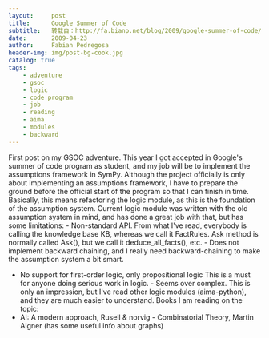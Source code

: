 ```yaml
---
layout:     post
title:      Google Summer of Code
subtitle:   转载自：http://fa.bianp.net/blog/2009/google-summer-of-code/
date:       2009-04-23
author:     Fabian Pedregosa
header-img: img/post-bg-cook.jpg
catalog: true
tags:
    - adventure
    - gsoc
    - logic
    - code program
    - job
    - reading
    - aima
    - modules
    - backward
---
```


First post on my GSOC adventure. This year I got accepted in Google's
summer of code program as student, and my job will be to implement the
assumptions framework in SymPy. Although the project officially is
only about implementing an assumptions framework, I have to prepare the
ground before the official start of the program so that I can finish in
time. Basically, this means refactoring the logic module, as this is the
foundation of the assumption system. Current logic module was written
with the old assumption system in mind, and has done a great job with
that, but has some limitations: - Non-standard API. From what I've read,
everybody is calling the knowledge base KB, whereas we call it
FactRules. Ask method is normally called Ask(), but we call it
deduce_all_facts(), etc. - Does not implement backward chaining, and I
really need backward-chaining to make the assumption system a bit smart.
- No support for first-order logic, only propositional logic This is a
must for anyone doing serious work in logic. - Seems over complex. This
is only an impression, but I've read other logic modules (aima-python),
and they are much easier to understand. Books I am reading on the topic:
- AI: A modern approach, Rusell & norvig - Combinatorial Theory, Martin
Aigner (has some useful info about graphs)

